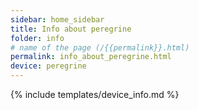 ```yaml
---
sidebar: home_sidebar
title: Info about peregrine
folder: info
# name of the page (/{{permalink}}.html)
permalink: info_about_peregrine.html
device: peregrine
---
```

{% include templates/device_info.md %}
